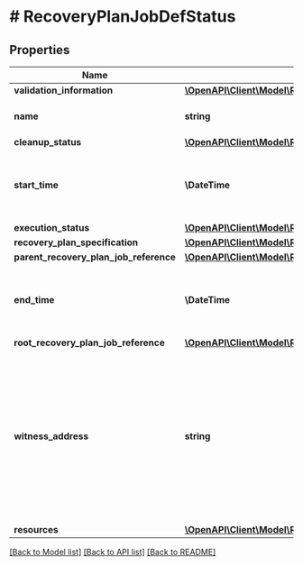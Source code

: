 # # RecoveryPlanJobDefStatus

## Properties

Name | Type | Description | Notes
------------ | ------------- | ------------- | -------------
**validation_information** | [**\OpenAPI\Client\Model\RecoveryPlanJobDefStatusValidationInformation**](RecoveryPlanJobDefStatusValidationInformation.md) |  | [optional]
**name** | **string** | Recovery Plan Job name. |
**cleanup_status** | [**\OpenAPI\Client\Model\RecoveryPlanJobExecutionPhasesStatus**](RecoveryPlanJobExecutionPhasesStatus.md) |  | [optional]
**start_time** | **\DateTime** | Time when the Recovery Plan Job was created. | [optional]
**execution_status** | [**\OpenAPI\Client\Model\RecoveryPlanJobExecutionPhasesStatus**](RecoveryPlanJobExecutionPhasesStatus.md) |  | [optional]
**recovery_plan_specification** | [**\OpenAPI\Client\Model\RecoveryPlanJobDefStatusRecoveryPlanSpecification**](RecoveryPlanJobDefStatusRecoveryPlanSpecification.md) |  | [optional]
**parent_recovery_plan_job_reference** | [**\OpenAPI\Client\Model\RecoveryPlanJobReference**](RecoveryPlanJobReference.md) |  | [optional]
**end_time** | **\DateTime** | Time when the Recovery Plan Job execution ended. | [optional]
**root_recovery_plan_job_reference** | [**\OpenAPI\Client\Model\RecoveryPlanJobReference**](RecoveryPlanJobReference.md) |  | [optional]
**witness_address** | **string** | Address of the witness, which has triggered this Recovery Plan Job. This will be same as Availability Zone URL, on which witness is deployed. | [optional]
**resources** | [**\OpenAPI\Client\Model\RecoveryPlanJobResources**](RecoveryPlanJobResources.md) |  |

[[Back to Model list]](../../README.md#models) [[Back to API list]](../../README.md#endpoints) [[Back to README]](../../README.md)

